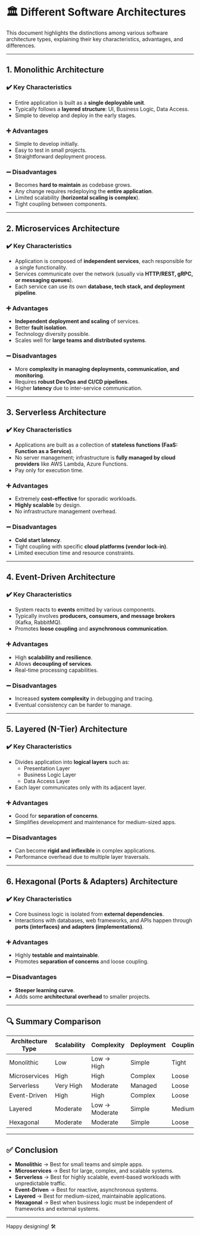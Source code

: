 # 🏛️ Different Software Architectures

This document highlights the distinctions among various software architecture types, explaining their key characteristics, advantages, and differences.

---

## 1. **Monolithic Architecture**

### ✔️ Key Characteristics
- Entire application is built as a **single deployable unit**.
- Typically follows a **layered structure**: UI, Business Logic, Data Access.
- Simple to develop and deploy in the early stages.

### ➕ Advantages
- Simple to develop initially.
- Easy to test in small projects.
- Straightforward deployment process.

### ➖ Disadvantages
- Becomes **hard to maintain** as codebase grows.
- Any change requires redeploying the **entire application**.
- Limited scalability (**horizontal scaling is complex**).
- Tight coupling between components.

---

## 2. **Microservices Architecture**

### ✔️ Key Characteristics
- Application is composed of **independent services**, each responsible for a single functionality.
- Services communicate over the network (usually via **HTTP/REST, gRPC, or messaging queues**).
- Each service can use its own **database, tech stack, and deployment pipeline**.

### ➕ Advantages
- **Independent deployment and scaling** of services.
- Better **fault isolation**.
- Technology diversity possible.
- Scales well for **large teams and distributed systems**.

### ➖ Disadvantages
- More **complexity in managing deployments, communication, and monitoring**.
- Requires **robust DevOps and CI/CD pipelines**.
- Higher **latency** due to inter-service communication.

---

## 3. **Serverless Architecture**

### ✔️ Key Characteristics
- Applications are built as a collection of **stateless functions (FaaS: Function as a Service)**.
- No server management; infrastructure is **fully managed by cloud providers** like AWS Lambda, Azure Functions.
- Pay only for execution time.

### ➕ Advantages
- Extremely **cost-effective** for sporadic workloads.
- **Highly scalable** by design.
- No infrastructure management overhead.

### ➖ Disadvantages
- **Cold start latency**.
- Tight coupling with specific **cloud platforms (vendor lock-in)**.
- Limited execution time and resource constraints.

---

## 4. **Event-Driven Architecture**

### ✔️ Key Characteristics
- System reacts to **events** emitted by various components.
- Typically involves **producers, consumers, and message brokers** (Kafka, RabbitMQ).
- Promotes **loose coupling** and **asynchronous communication**.

### ➕ Advantages
- High **scalability and resilience**.
- Allows **decoupling of services**.
- Real-time processing capabilities.

### ➖ Disadvantages
- Increased **system complexity** in debugging and tracing.
- Eventual consistency can be harder to manage.

---

## 5. **Layered (N-Tier) Architecture**

### ✔️ Key Characteristics
- Divides application into **logical layers** such as:
  - Presentation Layer
  - Business Logic Layer
  - Data Access Layer
- Each layer communicates only with its adjacent layer.

### ➕ Advantages
- Good for **separation of concerns**.
- Simplifies development and maintenance for medium-sized apps.

### ➖ Disadvantages
- Can become **rigid and inflexible** in complex applications.
- Performance overhead due to multiple layer traversals.

---

## 6. **Hexagonal (Ports & Adapters) Architecture**

### ✔️ Key Characteristics
- Core business logic is isolated from **external dependencies**.
- Interactions with databases, web frameworks, and APIs happen through **ports (interfaces) and adapters (implementations)**.

### ➕ Advantages
- Highly **testable and maintainable**.
- Promotes **separation of concerns** and loose coupling.

### ➖ Disadvantages
- **Steeper learning curve**.
- Adds some **architectural overhead** to smaller projects.

---

## 🔍 Summary Comparison

| Architecture Type     | Scalability | Complexity | Deployment | Coupling  |
|-----------------------|-------------|------------|------------|-----------|
| Monolithic            | Low         | Low → High | Simple     | Tight     |
| Microservices         | High        | High       | Complex    | Loose     |
| Serverless            | Very High   | Moderate   | Managed    | Loose     |
| Event-Driven          | High        | High       | Complex    | Loose     |
| Layered               | Moderate    | Low → Moderate | Simple | Medium    |
| Hexagonal             | Moderate    | Moderate   | Simple     | Loose     |

---

## ✅ Conclusion

- **Monolithic** → Best for small teams and simple apps.
- **Microservices** → Best for large, complex, and scalable systems.
- **Serverless** → Best for highly scalable, event-based workloads with unpredictable traffic.
- **Event-Driven** → Best for reactive, asynchronous systems.
- **Layered** → Best for medium-sized, maintainable applications.
- **Hexagonal** → Best when business logic must be independent of frameworks and external systems.

---

Happy designing! 🛠️


